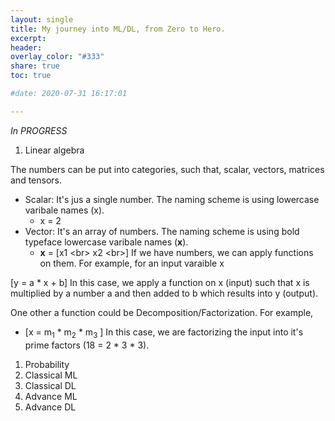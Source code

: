 ```yaml
---
layout: single
title: My journey into ML/DL, from Zero to Hero.
excerpt: 
header:
overlay_color: "#333"
share: true
toc: true

#date: 2020-07-31 16:17:01

---
```


*_In PROGRESS_*

1. Linear algebra

The numbers can be put into categories, such that, scalar, vectors, matrices and tensors.

* Scalar: It's jus a single number. The naming scheme is using lowercase varibale names (x).
  * x = 2
* Vector: It's an array of numbers. The naming scheme is using bold typeface lowercase varibale names (**x**).
  * **x** = [x1 <br\> x2 <br\>]
If we have numbers, we can apply functions on them. For example, for an input varaible x 

\[y = a * x + b\]
In this case, we apply a function on x (input) such that x is multiplied by a number a and then added to b which results into y (output).

One other a function could be Decomposition/Factorization. For example,

* \[x = m<sub>1</sub> * m<sub>2</sub> * m<sub>3</sub>  \]
In this case, we are factorizing the input into it's prime factors (18 = 2 * 3 * 3). 




1. Probability
2. Classical ML
3. Classical DL
4. Advance ML
5. Advance DL
